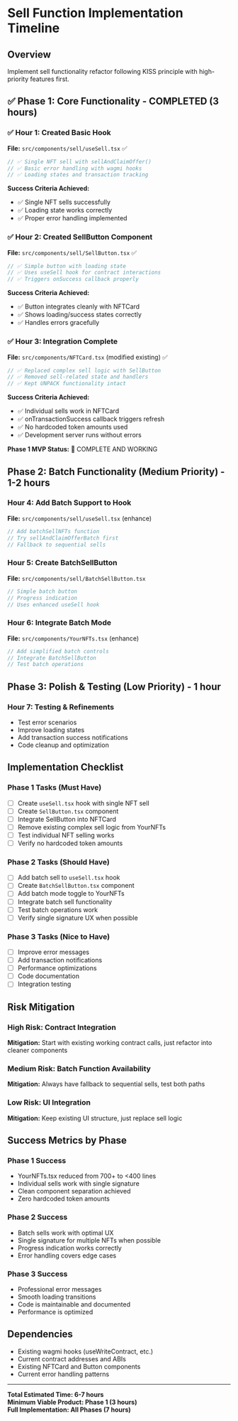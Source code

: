 # Sell Function Implementation Timeline

## Overview
Implement sell functionality refactor following KISS principle with high-priority features first.

## ✅ Phase 1: Core Functionality - COMPLETED (3 hours)

### ✅ Hour 1: Created Basic Hook
**File:** `src/components/sell/useSell.tsx` ✅
```typescript
// ✅ Single NFT sell with sellAndClaimOffer()
// ✅ Basic error handling with wagmi hooks
// ✅ Loading states and transaction tracking
```
**Success Criteria Achieved:**
- ✅ Single NFT sells successfully
- ✅ Loading state works correctly
- ✅ Proper error handling implemented

### ✅ Hour 2: Created SellButton Component  
**File:** `src/components/sell/SellButton.tsx` ✅
```typescript
// ✅ Simple button with loading state
// ✅ Uses useSell hook for contract interactions
// ✅ Triggers onSuccess callback properly
```
**Success Criteria Achieved:**
- ✅ Button integrates cleanly with NFTCard
- ✅ Shows loading/success states correctly
- ✅ Handles errors gracefully

### ✅ Hour 3: Integration Complete
**File:** `src/components/NFTCard.tsx` (modified existing) ✅
```typescript
// ✅ Replaced complex sell logic with SellButton
// ✅ Removed sell-related state and handlers
// ✅ Kept UNPACK functionality intact
```
**Success Criteria Achieved:**
- ✅ Individual sells work in NFTCard
- ✅ onTransactionSuccess callback triggers refresh
- ✅ No hardcoded token amounts used
- ✅ Development server runs without errors

**Phase 1 MVP Status:** 🎉 COMPLETE AND WORKING

## Phase 2: Batch Functionality (Medium Priority) - 1-2 hours

### Hour 4: Add Batch Support to Hook
**File:** `src/components/sell/useSell.tsx` (enhance)
```typescript
// Add batchSellNFTs function
// Try sellAndClaimOfferBatch first
// Fallback to sequential sells
```

### Hour 5: Create BatchSellButton
**File:** `src/components/sell/BatchSellButton.tsx`
```typescript
// Simple batch button
// Progress indication
// Uses enhanced useSell hook
```

### Hour 6: Integrate Batch Mode
**File:** `src/components/YourNFTs.tsx` (enhance)
```typescript
// Add simplified batch controls
// Integrate BatchSellButton
// Test batch operations
```

## Phase 3: Polish & Testing (Low Priority) - 1 hour

### Hour 7: Testing & Refinements
- Test error scenarios
- Improve loading states
- Add transaction success notifications
- Code cleanup and optimization

## Implementation Checklist

### Phase 1 Tasks (Must Have)
- [ ] Create `useSell.tsx` hook with single NFT sell
- [ ] Create `SellButton.tsx` component  
- [ ] Integrate SellButton into NFTCard
- [ ] Remove existing complex sell logic from YourNFTs
- [ ] Test individual NFT selling works
- [ ] Verify no hardcoded token amounts

### Phase 2 Tasks (Should Have)
- [ ] Add batch sell to `useSell.tsx` hook
- [ ] Create `BatchSellButton.tsx` component
- [ ] Add batch mode toggle to YourNFTs
- [ ] Integrate batch sell functionality
- [ ] Test batch operations work
- [ ] Verify single signature UX when possible

### Phase 3 Tasks (Nice to Have)
- [ ] Improve error messages
- [ ] Add transaction notifications
- [ ] Performance optimizations
- [ ] Code documentation
- [ ] Integration testing

## Risk Mitigation

### High Risk: Contract Integration
**Mitigation:** Start with existing working contract calls, just refactor into cleaner components

### Medium Risk: Batch Function Availability
**Mitigation:** Always have fallback to sequential sells, test both paths

### Low Risk: UI Integration
**Mitigation:** Keep existing UI structure, just replace sell logic

## Success Metrics by Phase

### Phase 1 Success
- YourNFTs.tsx reduced from 700+ to <400 lines
- Individual sells work with single signature
- Clean component separation achieved
- Zero hardcoded token amounts

### Phase 2 Success  
- Batch sells work with optimal UX
- Single signature for multiple NFTs when possible
- Progress indication works correctly
- Error handling covers edge cases

### Phase 3 Success
- Professional error messages
- Smooth loading transitions  
- Code is maintainable and documented
- Performance is optimized

## Dependencies
- Existing wagmi hooks (useWriteContract, etc.)
- Current contract addresses and ABIs
- Existing NFTCard and Button components
- Current error handling patterns

---

**Total Estimated Time: 6-7 hours**  
**Minimum Viable Product: Phase 1 (3 hours)**  
**Full Implementation: All Phases (7 hours)**